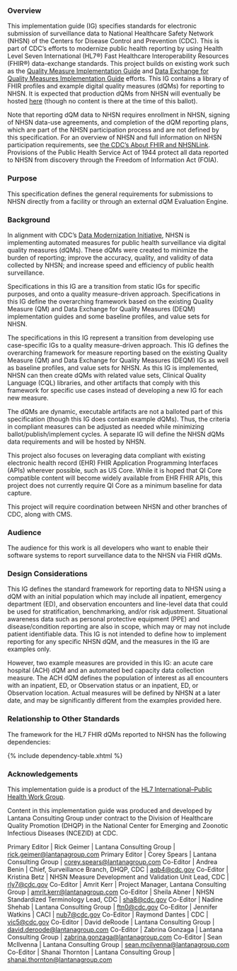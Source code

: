 ### Overview

This implementation guide (IG) specifies standards for electronic submission of surveillance data to National Healthcare Safety Network (NHSN) of the Centers for Disease Control and Prevention (CDC). This is part of CDC’s efforts to modernize public health reporting by using Health Level Seven International (HL7®) Fast Healthcare Interoperability Resources (FHIR®) data-exchange standards. This project builds on existing work such as the [Quality Measure Implementation Guide]({{site.data.fhir.ver.cqfm}}) and [Data Exchange for Quality Measures Implementation Guide]({{site.data.fhir.ver.deqm}}) efforts. This IG contains a library of FHIR profiles and example digital quality measures (dQMs) for reporting to NHSN. It is expected that production dQMs from NHSN will eventually be hosted [here](https://www.cdc.gov/nhsn/fhirportal/dqm/ig) (though no content is there at the time of this ballot).

Note that reporting dQM data to NHSN requires enrollment in NHSN, signing of NHSN data-use agreements, and completion of the dQM reporting plans, which are part of the NHSN participation process and are not defined by this specification. For an overview of NHSN and full information on NHSN participation requirements, see [the CDC’s About FHIR and NHSNLink](https://www.cdc.gov/nhsn/fhirportal/about.html). Provisions of the Public Health Service Act of 1944 protect all data reported to NHSN from discovery through the Freedom of Information Act (FOIA).

### Purpose ###

This specification defines the general requirements for submissions to NHSN directly from a facility or through an external dQM Evaluation Engine. 

### Background ###

In alignment with CDC’s [Data Modernization Initiative](https://www.cdc.gov/surveillance/data-modernization/index.html), NHSN is implementing automated measures for public health surveillance via digital quality measures (dQMs). These dQMs were created to minimize the burden of reporting; improve the accuracy, quality, and validity of data collected by NHSN; and increase speed and efficiency of public health surveillance. 

Specifications in this IG are a transition from static IGs for specific purposes, and onto a quality measure-driven approach. Specifications in this IG define the overarching framework based on the existing Quality Measure (QM) and Data Exchange for Quality Measures (DEQM) implementation guides and some baseline profiles, and value sets for NHSN.

The specifications in this IG represent a transition from developing use case-specific IGs to a quality measure-driven approach. This IG defines the overarching framework for measure reporting based on the existing Quality Measure (QM) and Data Exchange for Quality Measures (DEQM) IGs as well as baseline profiles, and value sets for NHSN. As this IG is implemented, NHSN can then create dQMs with related value sets, Clinical Quality Language (CQL) libraries, and other artifacts that comply with this framework for specific use cases instead of developing a new IG for each new measure.

The dQMs are dynamic, executable artifacts are not a balloted part of this specification (though this IG does contain example dQMs). Thus, the criteria in compliant measures can be adjusted as needed while minimizing ballot/publish/implement cycles. A separate IG will define the NHSN dQMs data requirements and will be hosted by NHSN.

This project also focuses on leveraging data compliant with existing electronic health record (EHR) FHIR Application Programming Interfaces (APIs) wherever possible, such as US Core. While it is hoped that QI Core compatible content will become widely available from EHR FHIR APIs, this project does not currently require QI Core as a minimum baseline for data capture.

This project will require coordination between NHSN and other branches of CDC, along with CMS.

### Audience ###

The audience for this work is all developers who want to enable their software systems to report surveillance data to the NHSN via FHIR dQMs.

### Design Considerations ###

This IG defines the standard framework for reporting data to NHSN using a dQM with an initial population which may include all inpatient, emergency department (ED), and observation encounters and line-level data that could be used for stratification, benchmarking, and/or risk adjustment. Situational awareness data such as <!--bed capacity, --> personal protective equipment (PPE) and disease/condition reporting are also in scope, which may or may not include patient identifiable data. This IG is not intended to define how to implement reporting for any specific NHSN dQM, and the measures in the IG are examples only.

However, two example measures are provided in this IG: an acute care hospital (ACH) dQM and an automated bed capacity data collection measure. The ACH dQM defines the population of interest as all encounters with an inpatient, ED, or Observation status or an inpatient, ED, or Observation location. Actual measures will be defined by NHSN at a later date, and may be significantly different from the examples provided here.<!--The bed-capacity data collection dQM defines the fields necessary for reporting such as AllBedsOccupied, AdultTotalOccupied, etc.-->

### Relationship to Other Standards ###

The framework for the HL7 FHIR dQMs reported to NHSN has the following dependencies: 

{% include dependency-table.xhtml %}

### Acknowledgements ###

This implementation guide is a product of the [HL7 International–Public Health Work Group](http://www.hl7.org/Special/committees/pher/).

Content in this implementation guide was produced and developed by Lantana Consulting Group under contract to the Division of Healthcare Quality Promotion (DHQP) in the National Center for Emerging and Zoonotic Infectious Diseases (NCEZID) at CDC.  

Primary Editor | Rick Geimer | Lantana Consulting Group | rick.geimer@lantanagroup.com
Primary Editor | Corey Spears | Lantana Consulting Group | corey.spears@lantanagroup.com
Co-Editor | Andrea Benin | Chief, Surveillance Branch, DHQP, CDC | aqb4@cdc.gov
Co-Editor | Kristina Betz | NHSN Measure Development and Validation Unit Lead, CDC | rly7@cdc.gov
Co-Editor | Amrit Kerr | Project Manager, Lantana Consulting Group | amrit.kerr@lantanagroup.com
Co-Editor | Sheila Abner | NHSN Standardized Terminology Lead, CDC | sha8@cdc.gov
Co-Editor | Nadine Shehab | Lantana Consulting Group | ftn0@cdc.gov
Co-Editor | Jennifer Watkins | CACI | nub7@cdc.gov
Co-Editor | Raymond Dantes | CDC | vic5@cdc.gov
Co-Editor | David deRoode | Lantana Consulting Group | david.deroode@lantanagroup.com
Co-Editor | Zabrina Gonzaga | Lantana Consulting Group | zabrina.gonzaga@lantanagroup.com
Co-Editor | Sean McIlvenna | Lantana Consulting Group | sean.mcilvenna@lantanagroup.com
Co-Editor | Shanai Thornton | Lantana Consulting Group | shanai.thornton@lantanagroup.com



